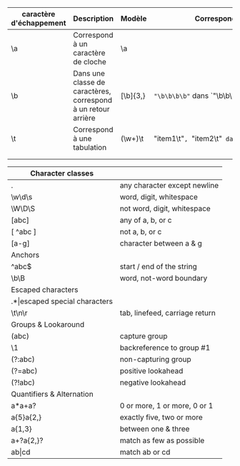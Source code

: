 | caractère d'échappement | Description                                                   | Modèle   | Correspondances                                |
| ----------------------- | ------------------------------------------------------------- | -------- | ---------------------------------------------- |
| \a                      | Correspond à un caractère de cloche                           | \a       |                                                |
| \b                      | Dans une classe de caractères, correspond à un retour arrière | [\b]{3,} | `"\b\b\b\b"` dans `"\b\b\b\b"                  |
| \t                      | Correspond à une tabulation                                   | (\w+)\t  | "item1\t"`, `"item2\t"` dans `"item1\titem2\t" |
|                         |                                                               |          |                                                |
|                         |                                                               |          |                                                |

|Character classes|   |
|---|---|
|.|any character except newline|
|\w\d\s|word, digit, whitespace|
|\W\D\S|not word, digit, whitespace|
|[abc]|any of a, b, or c|
|[ ^abc ] |not a, b, or c|
|[a-g]|character between a & g|
|Anchors|   |
|^abc$|start / end of the string|
|\b\B|word, not-word boundary|
|Escaped characters|   |
|\.\*\\|escaped special characters|
|\t\n\r|tab, linefeed, carriage return|
|Groups & Lookaround|   |
|(abc)|capture group|
|\1|backreference to group #1|
|(?:abc)|non-capturing group|
|(?=abc)|positive lookahead|
|(?!abc)|negative lookahead|
|Quantifiers & Alternation|   |
|a*a+a?|0 or more, 1 or more, 0 or 1|
|a{5}a{2,}|exactly five, two or more|
|a{1,3}|between one & three|
|a+?a{2,}?|match as few as possible|
|ab\|cd|match ab or cd|
